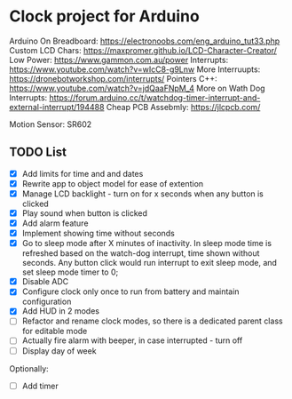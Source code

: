 # Clock project for Arduino 

Arduino On Breadboard: https://electronoobs.com/eng_arduino_tut33.php
Custom LCD Chars: https://maxpromer.github.io/LCD-Character-Creator/
Low Power: https://www.gammon.com.au/power
Interrupts: https://www.youtube.com/watch?v=wIcC8-g9Lnw
More Interruupts: https://dronebotworkshop.com/interrupts/
Pointers C++: https://www.youtube.com/watch?v=jdQaaFNpM_4
More on Wath Dog Interrupts: https://forum.arduino.cc/t/watchdog-timer-interrupt-and-external-interrupt/194488
Cheap PCB Assebmly: https://jlcpcb.com/

Motion Sensor: SR602 

## TODO List
- [x] Add limits for time and and dates
- [x] Rewrite app to object model for ease of extention
- [x] Manage LCD backlight - turn on for x seconds when any button is clicked
- [x] Play sound when button is clicked
- [x] Add alarm feature
- [x] Implement showing time without seconds
- [x] Go to sleep mode after X minutes of inactivity. In sleep mode time is refreshed based on the watch-dog interrupt, time shown without seconds. Any button click would run interrupt to exit sleep mode, and set sleep mode timer to 0; 
- [x] Disable ADC
- [x] Configure clock only once to run from battery and maintain configuration
- [x] Add HUD in 2 modes
- [ ] Refactor and rename clock modes, so there is a dedicated parent class for editable mode
- [ ] Actually fire alarm with beeper, in case interrupted - turn off
- [ ] Display day of week

Optionally: 
- [ ] Add timer